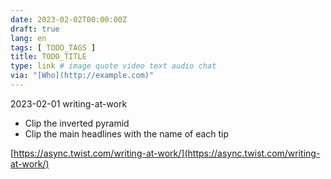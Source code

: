 ```yaml
---
date: 2023-02-02T00:00:00Z
draft: true
lang: en
tags: [ TODO_TAGS ]
title: TODO_TITLE
type: link # image quote video text audio chat
via: "[Who](http://example.com)"
---
```



2023-02-01 writing-at-work


* Clip the inverted pyramid
* Clip the main headlines with the name of each tip

[https://async.twist.com/writing-at-work/](https://async.twist.com/writing-at-work/)

